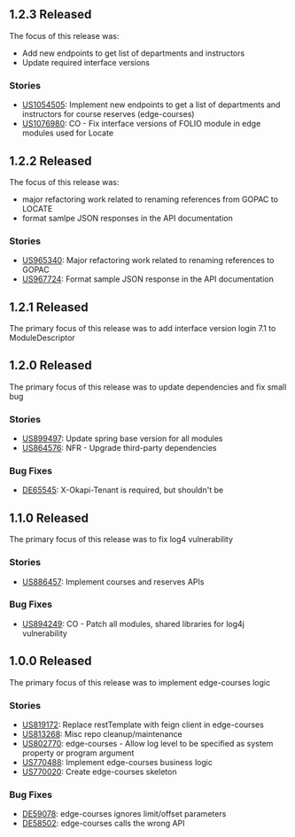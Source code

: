 ## 1.2.3 Released
The focus of this release was:
* Add new endpoints to get list of departments and instructors
* Update required interface versions

### Stories
* [US1054505](https://rally1.rallydev.com/#/?detail=/userstory/675118089675&fdp=true): Implement new endpoints to get a list of departments and instructors for course reserves (edge-courses)
* [US1076980](https://rally1.rallydev.com/#/?detail=/userstory/686115458595&fdp=true): CO - Fix interface versions of FOLIO module in edge modules used for Locate

## 1.2.2 Released
The focus of this release was:
* major refactoring work related to renaming references from GOPAC to LOCATE
* format samlpe JSON responses in the API documentation

### Stories
* [US965340](https://rally1.rallydev.com/#/?detail=/userstory/638721191931&fdp=true): Major refactoring work related to renaming references to GOPAC
* [US967724](https://rally1.rallydev.com/#/?detail=/userstory/639214307523&fdp=true): Format sample JSON response in the API documentation

## 1.2.1 Released
The primary focus of this release was to add interface version login 7.1 to ModuleDescriptor

## 1.2.0 Released
The primary focus of this release was to update dependencies and fix small bug

### Stories
* [US899497](https://rally1.rallydev.com/#/?detail=/userstory/621159017243&fdp=true): Update spring base version for all modules
* [US864576](https://rally1.rallydev.com/#/?detail=/userstory/611047734181&fdp=true): NFR - Upgrade third-party dependencies

### Bug Fixes
* [DE65545](https://rally1.rallydev.com/#/?detail=/defect/623837392323&fdp=true): X-Okapi-Tenant is required, but shouldn't be

## 1.1.0 Released
The primary focus of this release was to fix log4 vulnerability

### Stories
* [US886457](https://rally1.rallydev.com/#/?detail=/userstory/616628060529&fdp=true): Implement courses and reserves APIs

### Bug Fixes
* [US894249](https://rally1.rallydev.com/#/?detail=/userstory/619656931913&fdp=true): CO - Patch all modules, shared libraries for log4j vulnerability


## 1.0.0 Released
The primary focus of this release was to implement edge-courses logic

### Stories
* [US819172](https://rally1.rallydev.com/#/?detail=/userstory/602597502327&fdp=true): Replace restTemplate with feign client in edge-courses
* [US813268](https://rally1.rallydev.com/#/?detail=/userstory/601488209459&fdp=true): Misc repo cleanup/maintenance
* [US802770](https://rally1.rallydev.com/#/?detail=/userstory/604213883576&fdp=true): edge-courses - Allow log level to be specified as system property or program argument
* [US770488](https://rally1.rallydev.com/#/?detail=/userstory/505595886008&fdp=true): Implement edge-courses business logic
* [US770020](https://rally1.rallydev.com/#/?detail=/userstory/505175766644&fdp=true): Create edge-courses skeleton

### Bug Fixes
* [DE59078](https://rally1.rallydev.com/#/?detail=/defect/600947886829&fdp=true): edge-courses ignores limit/offset parameters
* [DE58502](https://rally1.rallydev.com/#/?detail=/defect/604211273856&fdp=true): edge-courses calls the wrong API
